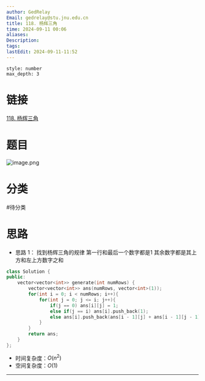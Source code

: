 ```yaml
---
author: GedRelay
Email: gedrelay@stu.jnu.edu.cn
title: 118. 杨辉三角
time: 2024-09-11 00:06
aliases: 
Description: 
tags: 
lastEdit: 2024-09-11-11:52
---
```


```toc
style: number
max_depth: 3
```

# 链接
[118. 杨辉三角](https://leetcode.cn/problems/pascals-triangle/) 

# 题目
![image.png](https://ged-pic-bed.oss-cn-guangzhou.aliyuncs.com/img/202409110006917.png)


# 分类
#待分类

# 思路
- 思路 1：
找到杨辉三角的规律
第一行和最后一个数字都是1
其余数字都是其上方和左上方数字之和


```cpp
class Solution {
public:
    vector<vector<int>> generate(int numRows) {
        vector<vector<int>> ans(numRows, vector<int>(1));
        for(int i = 0; i < numRows; i++){
            for(int j = 0; j <= i; j++){
                if(j == 0) ans[i][j] = 1;
                else if(j == i) ans[i].push_back(1);
                else ans[i].push_back(ans[i - 1][j] + ans[i - 1][j - 1]);
            }
        }
        return ans;
    }
};
```


- 时间复杂度：${O\left( n^{2}  \right)  }$ 
- 空间复杂度：${O\left( 1 \right)  }$ 


---

